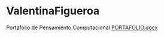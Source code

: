 # ValentinaFigueroa
Portafolio de Pensamiento Computacional
[PORTAFOLIO.docx](https://github.com/Valentinaafigueroa/ValentinaFigueroa/files/14610749/PORTAFOLIO.docx)
